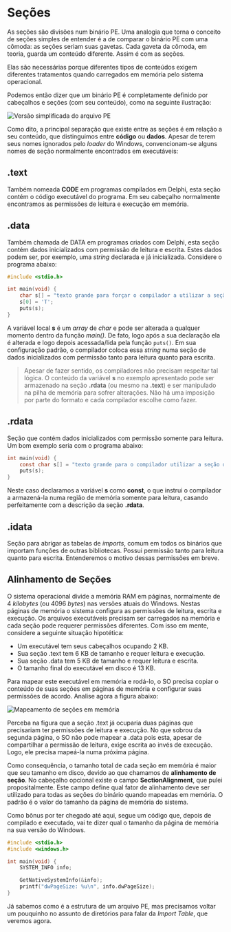 # Seções

As seções são divisões num binário PE. Uma analogia que torna o conceito de seções simples de entender é a de comparar o binário PE com uma cômoda: as seções seriam suas gavetas. Cada gaveta da cômoda, em teoria, guarda um conteúdo diferente. Assim é com as seções.

Elas são necessárias porque diferentes tipos de conteúdos exigem diferentes tratamentos quando carregados em memória pelo sistema operacional.

Podemos então dizer que um binário PE é completamente definido por cabeçalhos e seções (com seu conteúdo), como na seguinte ilustração:

![Versão simplificada do arquivo PE](../.gitbook/assets/cabsec_fig3.png)

Como dito, a principal separação que existe entre as seções é em relação a seu conteúdo, que distinguimos entre **código** ou **dados**. Apesar de terem seus nomes ignorados pelo _loader_ do Windows, convencionam-se alguns nomes de seção normalmente encontrados em executáveis:

## .text

Também nomeada **CODE** em programas compilados em Delphi, esta seção contém o código executável do programa. Em seu cabeçalho normalmente encontramos as permissões de leitura e execução em memória.

## .data

Também chamada de DATA em programas criados com Delphi, esta seção contém dados inicializados com permissão de leitura e escrita. Estes dados podem ser, por exemplo, uma _string_ declarada e já inicializada. Considere o programa abaixo:

```c
#include <stdio.h>

int main(void) {
    char s[] = "texto grande para forçar o compilador a utilizar a seção de dados";
    s[0] = 'T';
    puts(s);
}
```

A variável local **s** é um _array_ de _char_ e pode ser alterada a qualquer momento dentro da função _main()_. De fato, logo após a sua declaração ela é alterada e logo depois acessada/lida pela função `puts()`. Em sua configuração padrão, o compilador coloca essa _string_ numa seção de dados inicializados com permissão tanto para leitura quanto para escrita.

> Apesar de fazer sentido, os compiladores não precisam respeitar tal lógica. O conteúdo da variável **s** no exemplo apresentado pode ser armazenado na seção **.rdata** (ou mesmo na **.text**) e ser manipulado na pilha de memória para sofrer alterações. Não há uma imposição por parte do formato e cada compilador escolhe como fazer.

## .rdata

Seção que contém dados inicializados com permissão somente para leitura. Um bom exemplo seria com o programa abaixo:

```c
int main(void) {
    const char s[] = "texto grande para o compilador utilizar a seção de dados";
    puts(s);
}
```

Neste caso declaramos a variável **s** como **const**, o que instrui o compilador a armazená-la numa região de memória somente para leitura, casando perfeitamente com a descrição da seção **.rdata**.

## .idata

Seção para abrigar as tabelas de _imports_, comum em todos os binários que importam funções de outras bibliotecas. Possui permissão tanto para leitura quanto para escrita. Entenderemos o motivo dessas permissões em breve.

## Alinhamento de Seções

O sistema operacional divide a memória RAM em páginas, normalmente de 4 _kilobytes_ (ou 4096 _bytes_) nas versões atuais do Windows. Nestas páginas de memória o sistema configura as permissões de leitura, escrita e execução. Os arquivos executáveis precisam ser carregados na memória e cada seção pode requerer permissões diferentes. Com isso em mente, considere a seguinte situação hipotética:

* Um executável tem seus cabeçalhos ocupando 2 KB.
* Sua seção .text tem 6 KB de tamanho e requer leitura e execução.
* Sua seção .data tem 5 KB de tamanho e requer leitura e escrita.
* O tamanho final do executável em disco é 13 KB.

Para mapear este executável em memória e rodá-lo, o SO precisa copiar o conteúdo de suas seções em páginas de memória e configurar suas permissões de acordo. Analise agora a figura abaixo:

![Mapeamento de seções em memória](<../.gitbook/assets/alinhamento.png>)

Perceba na figura que a seção .text já ocuparia duas páginas que precisariam ter permissões de leitura e execução. No que sobrou da segunda página, o SO não pode mapear a .data pois esta, apesar de compartilhar a permissão de leitura, exige escrita ao invés de execução. Logo, ele precisa mapeá-la numa próxima página.

Como consequência, o tamanho total de cada seção em memória é maior que seu tamanho em disco, devido ao que chamamos de **alinhamento de seção**. No cabeçalho opcional existe o campo **SectionAlignment**, que pulei propositalmente. Este campo define qual fator de alinhamento deve ser utilizado para todas as seções do binário quando mapeadas em memória. O padrão é o valor do tamanho da página de memória do sistema.

Como bônus por ter chegado até aqui, segue um código que, depois de compilado e executado, vai te dizer qual o tamanho da página de memória na sua versão do Windows.

```c
#include <stdio.h>
#include <windows.h>

int main(void) {
    SYSTEM_INFO info;

    GetNativeSystemInfo(&info);    
    printf("dwPageSize: %u\n", info.dwPageSize);
}
```

Já sabemos como é a estrutura de um arquivo PE, mas precisamos voltar um pouquinho no assunto de diretórios para falar da _Import Table_, que veremos agora.
